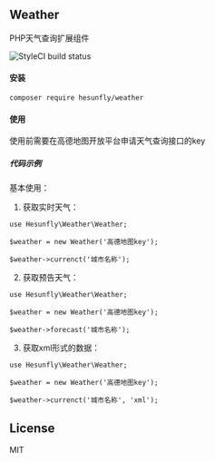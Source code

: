 ## Weather

PHP天气查询扩展组件

![StyleCI build status](https://github.styleci.io/repos/164047270/shield) 

#### 安装

```
composer require hesunfly/weather
```

#### 使用

使用前需要在高德地图开放平台申请天气查询接口的key

##### 代码示例

基本使用：

1. 获取实时天气：

```
use Hesunfly\Weather\Weather;

$weather = new Weather('高德地图key');

$weather->currenct('城市名称');
```

2. 获取预告天气：

```
use Hesunfly\Weather\Weather;

$weather = new Weather('高德地图key');

$weather->forecast('城市名称');
```

3. 获取xml形式的数据：

```
use Hesunfly\Weather\Weather;

$weather = new Weather('高德地图key');

$weather->currenct('城市名称', 'xml');
```


## License

MIT